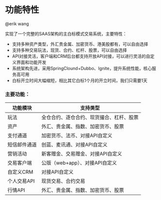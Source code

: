 # 功能特性

@erik wang 

实现了一个完整的SAAS架构的主白标模式交易系统，主要特性：

- 支持多种资产类型，外汇贵金属、加密货币、港美股都有，可以自由选择
- 支持多种交易玩法，现货、合约、杠杆、股票，可以自由选择
- API对接灵活，客户端和CRM后台都支持开放API对接，可以进行灵活的自定义界面和功能开发
- 系统架构先进，采用SpringClound+Dubbo、Ignite，提升系统性能，核心服务高可用
- 白标开立时间大幅缩短，相比其它白标1个月的开立时间，我们只需要1天

### 主要功能：

| 功能模块 | 支持类型 |
| --- | --- |
| 玩法 | 全仓合约、逐仓合约、现货撮合、杠杆、股票 |
| 资产 | 外汇、贵金属、指数、加密货币、股票 |
| 支付通道 | 加密货币、法币、对接API自定义 |
| 短信邮件通道 | 创蓝、麦讯通、对接API自定义 |
| 营销活动 | 新客赠金、交易赠金、对接API自定义 |
| 交易客户端 | 公版（web+app）、对接API自定义 |
| 自定义CRM | 对接API自定义 |
| 个人交易API | 现货交易、合约交易 |
| 行情API | 外汇、贵金属、指数、加密货币、股票 |